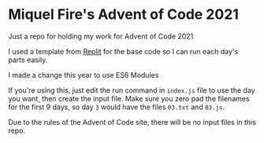 # Miquel Fire's Advent of Code 2021

Just a repo for holding my work for Advent of Code 2021

I used a template from [Replit](https://aoc-templates.util.repl.co/) for the base code so I can run each day's parts easily.

I made a change this year to use ES6 Modules

If you're using this, just edit the run command in `index.js` file to use the day you want, then create the input file. Make sure you zero pad the filenames for the first 9 days, so day `3` would have the files `03.txt` and `03.js`.

Due to the rules of the Advent of Code site, there will be no input files in this repo.